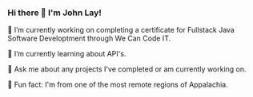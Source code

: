 ### Hi there 👋 I'm John Lay!

🔭 I’m currently working on completing a certificate for Fullstack Java Software Developtment through We Can Code IT. 

🌱 I’m currently learning about API's. 

💬 Ask me about any projects I've completed or am currently working on.

🤘 Fun fact: I'm from one of the most remote regions of Appalachia. 
